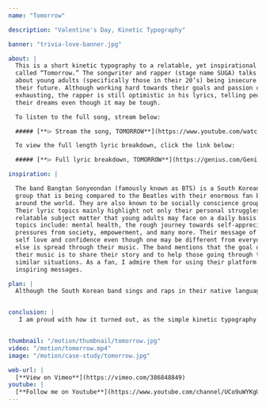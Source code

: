 ```yaml
---
name: "Tomorrow"

description: "Valentine's Day, Kinetic Typography"

banner: "trivia-love-banner.jpg"

about: |
  This is a short kinetic typography to a relatable, yet inspirational song
  called “Tomorrow.” The songwriter and rapper (stage name SUGA) talks
  about young adults (specifically those in their 20’s) being insecure about
  their future. Although working hard towards their goals and passion can be
  exhausting, the rapper is still optimistic in his lyrics, telling people to follow
  their dreams even though it may be tough.

  To listen to the full song, stream below:

  ##### [**⌲ Stream the song, TOMORROW**](https://www.youtube.com/watch?v=k-J_LxWLXeo)

  To view the full length lyric breakdown, click the link below:

  ##### [**⌲ Full lyric breakdown, TOMORROW**](https://genius.com/Genius-english-translations-bts-tomorrow-english-translation-lyrics)

inspiration: |

  The band Bangtan Sonyeondan (famously known as BTS) is a South Korean
  group that is being compared to the Beatles with their enormous fan base
  around the world. They are also known to be socially conscience group
  Their lyric topics mainly highlight not only their personal struggles, but also
  relatable subject matter that young adults may face on a daily basis. These
  topics include: mental health, the rough journey towards self-appreciation,
  pressures from society, empowerment, and many more. Their message of
  self love and confidence even though one may be different from everyone
  else is spread through their music. The band mentions that the goal of
  their music is to share their story and to help those going through the
  similar situations. As a fan, I admire them for using their platform to spread
  inspiring messages.

plan: |
  Although the South Korean band sings and raps in their native language, their fanbase is enormous and globally spread despite the language barrier. The translated lyrics was easy to find on dedicated fansites willing to spread BTS’ message in various languages. However, trying to make the translated english lyrics sync up to the Korean audio seemed difficult at first. I wanted to challenge myself to not only do a kinetic typography to a language that is foreign to me, but also visually communicate their story.


conclusion: |
   I am proud with how it turned out, as the simple kinetic typography visually tells a relatable story of youths who are insecure of the future.


thumbnail: "/motion/thumbnail/tomorrow.jpg"
video: "/motion/tomorrow.mp4"
image: "/motion/case-study/tomorrow.jpg"

web-url: |
  [**View on Vimeo**](https://vimeo.com/386848849)
youtube: |
  [**Follow me on Youtube**](https://www.youtube.com/channel/UCo9uWYKgU5O73NS2jctAfpw)
---
```

